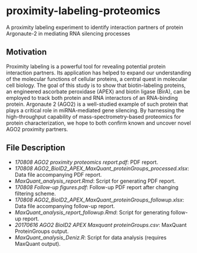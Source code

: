 # proximity-labeling-proteomics
A proximity labeling experiment to identify interaction partners of protein Argonaute-2 in mediating RNA silencing processes

## Motivation
Proximity labeling is a powerful tool for revealing potential protein interaction partners. Its application
has helped to expand our understanding of the molecular functions of cellular proteins, a central quest
in molecular cell biology. The goal of this study is to show that biotin-labeling proteins, an engineered
ascorbate peroxidase (APEX) and biotin ligase (BirA), can be employed to track both protein and RNA
interactors of an RNA-binding protein. Argonaute 2 (AGO2) is a well-studied example of such protein
that plays a critical role in miRNA-mediated gene silencing. By harnessing the high-throughput capability
of mass-spectrometry-based proteomics for protein characterization, we hope to both confirm known and
uncover novel AGO2 proximity partners.

## File Description
+ *170808 AGO2 proximity proteomics report.pdf*: PDF report.
+ *170808 AGO2_BioID2_APEX_MaxQuant_proteinGroups_processed.xlsx*: Data file accompanying PDF report.
+ *MaxQuant_analysis_report.Rmd*: Script for generating PDF report.
+ *170808 Follow-up figures.pdf*: Follow-up PDF report after changing filtering scheme.
+ *170808 AGO2_BioID2_APEX_MaxQuant_proteinGroups_followup.xlsx*: Data file accompanying follow-up report.
+ *MaxQuant_analysis_report_followup.Rmd*: Script for generating follow-up report.
+ *20170616 AGO2 BioID2 APEX Maxquant proteinGroups.csv*: MaxQuant ProteinGroups output.
+ *MaxQuant_analysis_Deniz.R*: Script for data analysis (requires MaxQuant output).
